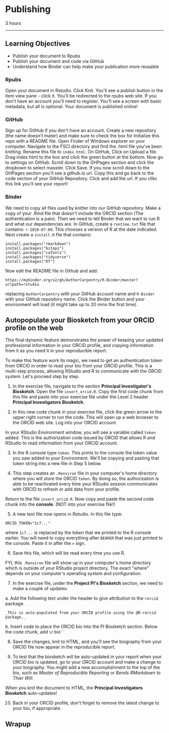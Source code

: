 #  Publishing

3 hours

---------------------------------------------------

## Learning Objectives

* Publish your document to Rpubs
* Publish your document and code via GitHub
* Understand how Binder can help make your publication more reusable

### Rpubs

Open your document in Rstudio.  Click Knit.  You'll see a publish button in the
item view pane - click it.  You'll be redirected to the rpubs web site.  If you
don't have an account you'll need to register.  You'll see a screen with basic
metadata, but all is optional.  Your document is published online!

### GitHub

Sign up for GitHub if you don't have an account.  Create a new repository (the
name doesn't mater) and make sure to check the box for Initialize this repo
with a README file.  Open Finder of Windows explorer on your computer.
Navigate to the FSCI directory and find the .html file you've been knitting.
Rename this file to `index.html`.  On GitHub, Click on Upload a file. Drag
index.html  to the box and click the green button at the bottom.  Now go to
settings on GitHub.  Scroll down to the GHPages section and click the dropbown
to select masster.  Click Save.  If you now scroll down to the GHPages section
you'll see a github.io url.  Copy this and go back to the code section of your
GitHub Repository.  Click and add the url.  If you clikc this link you'll see
your report!

### Binder

We need to copy all files used by knitter into our GitHub repository.  Make a
copy of your .Rmd file that doesn't include the ORCID section (The
authentication is a pain).  Then we
need to tell Binder that we want to run R and what our dependencies are.  In
GitHub, create a `runtime.txt` file that contains: `r-2018-07-09`.  This
chooses a version of R at the date indicated.  Next create a `install.R` file
that contains:

```
install.packages("rmarkdown")
install.packages("bitops")
install.packages("caTools")
install.packages("tidyverse")
install.packages("DT")
```
Now edit the README file in Github and add:

```
https://mybinder.org/v2/gh/AuthorCarpentry/R-Binder/master?urlpath=rstudio
```

replacing `AuthorCarpentry` with your GitHub account name and `R-Binder` with
your GitHub repository name. Click the Binder button and your environment will
load (it might take up to 20 mins the first time).

## Autopopulate your Biosketch from your ORCID profile on the web

This final dynamic feature demonstrates the power of keeping your updated
professional information in your ORCID profile, and copying information from
it as you need it in your reproducible report.

To make this feature work its magic, we need to get an authentication token
from ORCID in order to read your bio from your ORCID profile. This is a
multi-step process, allowing RStudio and R to communicate with the ORCID
system. Let's proceed step by step.

1. In the exercise file, navigate to the section **Principal Investigator's
Biosketch**.  Open the file `insert_orcid.R`. Copy the first code chunk from
this file and paste into your exercise file under the Level 2 header
**Principal Investigators Biosketch**.

2. In this new code chunk in your exercise file, click the green arrow to the
upper right corner to run the code. This will open up a web browser to the
ORCID web site. Log into your ORCID account.

In your RStudio Environment window, you will see a variable called `token`
added. This is the authorization code issued by ORCID that allows R and
RStudio to read information from your ORCID account.

3. In the R console type `token`.  This prints to the console the token value
you saw added to your Environment. We'll be copying and pasting that token
string into a new file in Step 5 below.

4. This step creates an `.Renviron` file in your computer's home directory
where you will store the ORCID `token`. By doing so, the authorization is able
to be reactivated every time your RStudio session communicates with ORCID to
refresh or add data from your profile.

Return to the file `insert_orcid.R`. Now copy and paste the second code chunk
into the **console**. (NOT into your exercise file!)

5. A new text file now opens in Rstudio.  In this file type:

```
ORCID_TOKEN="1c7..."
```

where `1c7...` is replaced by the token that we printed to the R console
earlier.  You will need to copy everything after `BEARER` that was just
printed to the console. Paste it in after the `=` sign.

6. Save this file, which will be read every time you use R.

FYI, this `.Renviron` file will show up in your computer's home directory
which is outside of your RStudio project directory. The exact "where" depends
on your computer's operating system and configuration.

7. In the exercise file, under the **Project PI's Biosketch** section, we
need to make a couple of updates:

  a. Add the following text under the header to give attribution to the `rorcid` package.

`_This is auto-populated from your ORCID profile using the @R-rorcid package._`


  b. Insert code to place the ORCID bio into the PI Biosketch section. Below
the code chunk, add `\`r bio\` `

8. Save the changes, knit to HTML, and you'll see the biography from your ORCID file now appear in the reproducible report.

9. To test that the biosketch will be auto-updated in your  report when your ORCID bio is updated, go to your ORCID account and make a change to your biography. You might add a new accomplishment to the top of the bio, such as *Master of Reproducible Reporting* or *Bends RMarkdown to Thier Will*.

When you knit the document to HTML, the **Principal Investigators Biosketch** auto-updates!

10. Back in your ORCID profile, don't forget to remove the latest change to your bio, if appropriate.

## Wrapup
